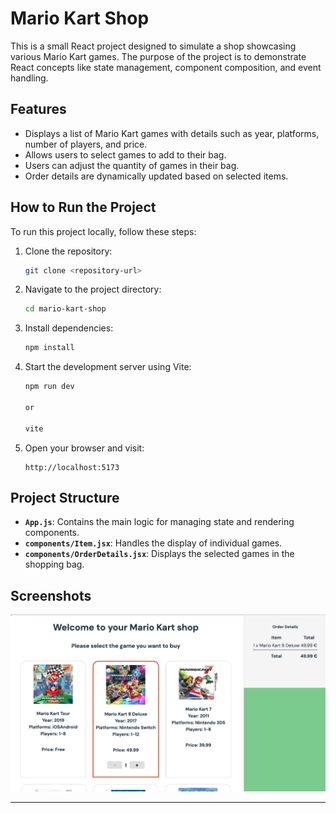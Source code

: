 # Mario Kart Shop

This is a small React project designed to simulate a shop showcasing various Mario Kart games. The purpose of the project is to demonstrate React concepts like state management, component composition, and event handling.

## Features

- Displays a list of Mario Kart games with details such as year, platforms, number of players, and price.
- Allows users to select games to add to their bag.
- Users can adjust the quantity of games in their bag.
- Order details are dynamically updated based on selected items.

## How to Run the Project

To run this project locally, follow these steps:

1. Clone the repository:
   ```bash
   git clone <repository-url>
   ```

2. Navigate to the project directory:
   ```bash
   cd mario-kart-shop
   ```

3. Install dependencies:
   ```bash
   npm install
   ```

4. Start the development server using Vite:
   ```bash
   npm run dev

   or
   
   vite
   ```

5. Open your browser and visit:
   ```
   http://localhost:5173
   ```

## Project Structure

- **`App.js`**: Contains the main logic for managing state and rendering components.
- **`components/Item.jsx`**: Handles the display of individual games.
- **`components/OrderDetails.jsx`**: Displays the selected games in the shopping bag.

## Screenshots

<img src="./src/assets/screenshot.png" alt="Screenshot of the Mario Kart Shop" width="600">

---






